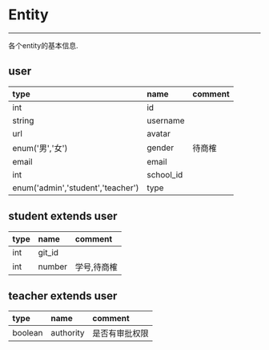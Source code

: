 # Entity

---

各个entity的基本信息.

## user

| type | name | comment |
| :--- | :--- | :--- |
| int | id |  |
| string | username |  |
| url | avatar |  |
| enum\('男','女'\) | gender | 待商榷 |
| email | email |  |
| int | school\_id |  |
| enum\('admin','student','teacher'\) | type |  |

## student extends user

| type | name | comment |
| :--- | :--- | :--- |
| int | git\_id |  |
| int | number | 学号,待商榷 |

## teacher extends user

| type | name | comment |
| :--- | :--- | :--- |
| boolean | authority | 是否有审批权限 |



